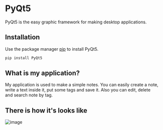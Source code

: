 # PyQt5

PyQt5 is the easy graphic framework for making desktop applications.

## Installation

Use the package manager [pip](https://pip.pypa.io/en/stable/) to install PyQt5.

```bash
pip install PyQt5
```


## What is my application?
My application is used to make a simple notes. You can easily create a note, write a text inside it, put some tags and save it. Also you can edit, delete and search note by tag.

## There is how it's looks like
![image](https://i.ibb.co/N9J1NWL/image.png)
